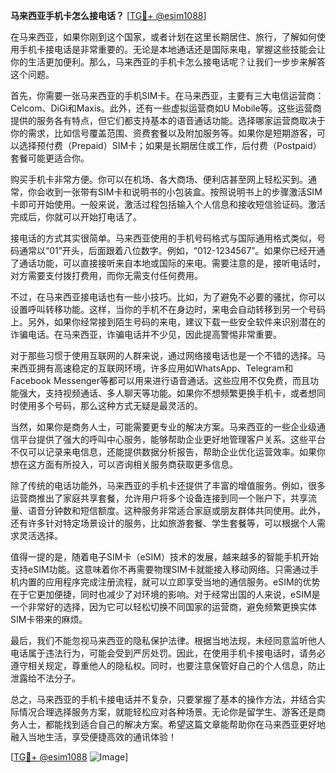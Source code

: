 **马来西亚手机卡怎么接电话？** [[TG💪+ @esim1088](https://t.me/s/esim1088)]

在马来西亚，如果你刚到这个国家，或者计划在这里长期居住、旅行，了解如何使用手机卡接电话是非常重要的。无论是本地通话还是国际来电，掌握这些技能会让你的生活更加便利。那么，马来西亚的手机卡怎么接电话呢？让我们一步步来解答这个问题。

首先，你需要一张马来西亚的手机SIM卡。在马来西亚，主要有三大电信运营商：Celcom、DiGi和Maxis。此外，还有一些虚拟运营商如U Mobile等。这些运营商提供的服务各有特点，但它们都支持基本的语音通话功能。选择哪家运营商取决于你的需求，比如信号覆盖范围、资费套餐以及附加服务等。如果你是短期游客，可以选择预付费（Prepaid）SIM卡；如果是长期居住或工作，后付费（Postpaid）套餐可能更适合你。

购买手机卡非常方便。你可以在机场、各大商场、便利店甚至网上轻松买到。通常，你会收到一张带有SIM卡和说明书的小包装盒。按照说明书上的步骤激活SIM卡即可开始使用。一般来说，激活过程包括输入个人信息和接收短信验证码。激活完成后，你就可以开始打电话了。

接电话的方式其实很简单。马来西亚使用的手机号码格式与国际通用格式类似，号码通常以“01”开头，后面跟着八位数字。例如，“012-1234567”。如果你已经开通了通话功能，可以直接接听来自本地或国际的来电。需要注意的是，接听电话时，对方需要支付拨打费用，而你无需支付任何费用。

不过，在马来西亚接电话也有一些小技巧。比如，为了避免不必要的骚扰，你可以设置呼叫转移功能。这样，当你的手机不在身边时，来电会自动转移到另一个号码上。另外，如果你经常接到陌生号码的来电，建议下载一些安全软件来识别潜在的诈骗电话。在马来西亚，诈骗电话并不少见，因此提高警惕非常重要。

对于那些习惯于使用互联网的人群来说，通过网络接电话也是一个不错的选择。马来西亚拥有高速稳定的互联网环境，许多应用如WhatsApp、Telegram和Facebook Messenger等都可以用来进行语音通话。这些应用不仅免费，而且功能强大，支持视频通话、多人聊天等功能。如果你不想频繁更换手机卡，或者想同时使用多个号码，那么这种方式无疑是最灵活的。

当然，如果你是商务人士，可能需要更专业的解决方案。马来西亚的一些企业级通信平台提供了强大的呼叫中心服务，能够帮助企业更好地管理客户关系。这些平台不仅可以记录来电信息，还能提供数据分析报告，帮助企业优化运营效率。如果你想在这方面有所投入，可以咨询相关服务商获取更多信息。

除了传统的电话功能外，马来西亚的手机卡还提供了丰富的增值服务。例如，很多运营商推出了家庭共享套餐，允许用户将多个设备连接到同一个账户下，共享流量、语音分钟数和短信额度。这种服务非常适合家庭或朋友群体共同使用。此外，还有许多针对特定场景设计的服务，比如旅游套餐、学生套餐等，可以根据个人需求灵活选择。

值得一提的是，随着电子SIM卡（eSIM）技术的发展，越来越多的智能手机开始支持eSIM功能。这意味着你不再需要物理SIM卡就能接入移动网络。只需通过手机内置的应用程序完成注册流程，就可以立即享受当地的通信服务。eSIM的优势在于它更加便捷，同时也减少了对环境的影响。对于经常出国的人来说，eSIM是一个非常好的选择，因为它可以轻松切换不同国家的运营商，避免频繁更换实体SIM卡带来的麻烦。

最后，我们不能忽视马来西亚的隐私保护法律。根据当地法规，未经同意监听他人电话属于违法行为，可能会受到严厉处罚。因此，在使用手机卡接电话时，请务必遵守相关规定，尊重他人的隐私权。同时，也要注意保管好自己的个人信息，防止泄露给不法分子。

总之，马来西亚的手机卡接电话并不复杂，只要掌握了基本的操作方法，并结合实际情况合理选择服务方案，就能轻松应对各种场景。无论你是留学生、游客还是商务人士，都能找到适合自己的解决方案。希望这篇文章能帮助你在马来西亚更好地融入当地生活，享受便捷高效的通讯体验！

[[TG💪+ @esim1088](https://t.me/s/esim1088) ![Image](https://i.postimg.cc/4NQfJmqS/Snipaste-2025-05-13-00-14-12.png)]